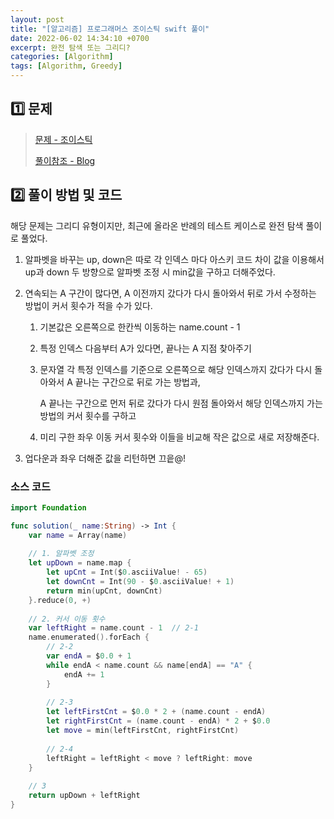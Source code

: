 ```yaml
---
layout: post
title: "[알고리즘] 프로그래머스 조이스틱 swift 풀이"
date: 2022-06-02 14:34:10 +0700
excerpt: 완전 탐색 또는 그리디?
categories: [Algorithm]
tags: [Algorithm, Greedy]
---
```


## **1️⃣ 문제**

> [문제 - 조이스틱](https://programmers.co.kr/learn/courses/30/lessons/42860)
>
> [풀이참조 - Blog](https://inuplace.tistory.com/1091?category=869907)

## 2️⃣ 풀이 방법 및 코드

해당 문제는 그리디 유형이지만, 최근에 올라온 반례의 테스트 케이스로 완전 탐색 풀이로 풀었다.

1. 알파벳을 바꾸는 up, down은 따로 각 인덱스 마다 아스키 코드 차이 값을 이용해서 up과 down 두 방향으로 알파벳 조정 시 min값을 구하고 더해주었다.

2. 연속되는 A 구간이 많다면, A 이전까지 갔다가 다시 돌아와서 뒤로 가서 수정하는 방법이 커서 횟수가 적을 수가 있다.

   1. 기본값은 오른쪽으로 한칸씩 이동하는 name.count - 1

   2. 특정 인덱스 다음부터 A가 있다면, 끝나는 A 지점 찾아주기

   3. 문자열 각 특정 인덱스를 기준으로 오른쪽으로 해당 인덱스까지 갔다가 다시 돌아와서 A 끝나는 구간으로 뒤로 가는 방법과,

      A 끝나는 구간으로 먼저 뒤로 갔다가 다시 원점 돌아와서 해당 인덱스까지 가는 방법의 커서 횟수를 구하고

   4. 미리 구한 좌우 이동 커서 횟수와 이들을 비교해 작은 값으로 새로 저장해준다.

3. 업다운과 좌우 더해준 값을 리턴하면 끄읕@!

### 소스 코드

``` swift
import Foundation

func solution(_ name:String) -> Int {
    var name = Array(name)
    
    // 1. 알파벳 조정
    let upDown = name.map {
        let upCnt = Int($0.asciiValue! - 65)
        let downCnt = Int(90 - $0.asciiValue! + 1)
        return min(upCnt, downCnt)
    }.reduce(0, +)
    
    // 2. 커서 이동 횟수
    var leftRight = name.count - 1  // 2-1
    name.enumerated().forEach {
        // 2-2
      	var endA = $0.0 + 1
        while endA < name.count && name[endA] == "A" {
            endA += 1
        }
        
        // 2-3
      	let leftFirstCnt = $0.0 * 2 + (name.count - endA)
        let rightFirstCnt = (name.count - endA) * 2 + $0.0
        let move = min(leftFirstCnt, rightFirstCnt)
      
      	// 2-4
        leftRight = leftRight < move ? leftRight: move
    }
    
  	// 3
    return upDown + leftRight
}
```
